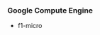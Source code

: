 <!-- usedin: [ _legacy_docker/getting-started/server-size-v1.md, _maestro/getting-started/server-size-v1.md, _node/getting-started/server-size-v1.md, _rails/getting-started/server-size-v1.md, _skycap/getting-started/server-size-v1.md] -->


### Google Compute Engine
- f1-micro

